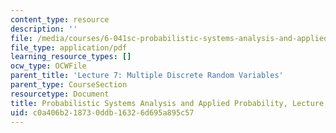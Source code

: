 ```yaml
---
content_type: resource
description: ''
file: /media/courses/6-041sc-probabilistic-systems-analysis-and-applied-probability-fall-2013/c0a406b218730ddb16326d695a895c57_MIT6_041SCF13_L07.pdf
file_type: application/pdf
learning_resource_types: []
ocw_type: OCWFile
parent_title: 'Lecture 7: Multiple Discrete Random Variables'
parent_type: CourseSection
resourcetype: Document
title: Probabilistic Systems Analysis and Applied Probability, Lecture 7
uid: c0a406b2-1873-0ddb-1632-6d695a895c57
---
```

